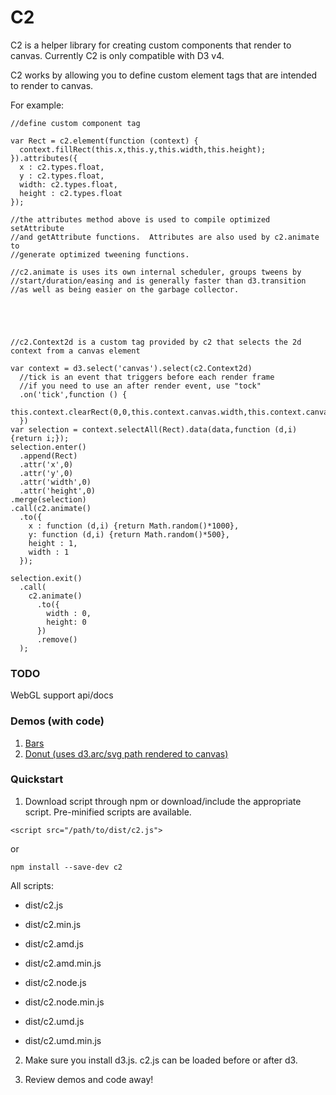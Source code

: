 # C2

C2 is a helper library for creating custom components that render to canvas.  Currently C2 is only compatible with D3 v4.  

C2 works by allowing you to define custom element tags that are intended to render to canvas.

For example:
```
//define custom component tag

var Rect = c2.element(function (context) {
  context.fillRect(this.x,this.y,this.width,this.height);
}).attributes({
  x : c2.types.float,
  y : c2.types.float,
  width: c2.types.float,
  height : c2.types.float
});

//the attributes method above is used to compile optimized setAttribute 
//and getAttribute functions.  Attributes are also used by c2.animate to
//generate optimized tweening functions.  

//c2.animate is uses its own internal scheduler, groups tweens by
//start/duration/easing and is generally faster than d3.transition
//as well as being easier on the garbage collector.





//c2.Context2d is a custom tag provided by c2 that selects the 2d context from a canvas element

var context = d3.select('canvas').select(c2.Context2d)
  //tick is an event that triggers before each render frame
  //if you need to use an after render event, use "tock"
  .on('tick',function () {
    this.context.clearRect(0,0,this.context.canvas.width,this.context.canvas.height);
  })
var selection = context.selectAll(Rect).data(data,function (d,i) {return i;});
selection.enter()
  .append(Rect)
  .attr('x',0)
  .attr('y',0)
  .attr('width',0)
  .attr('height',0)
.merge(selection)
.call(c2.animate()
  .to({
    x : function (d,i) {return Math.random()*1000},
    y: function (d,i) {return Math.random()*500},
    height : 1,
    width : 1
  });
  
selection.exit()
  .call(
    c2.animate()
      .to({
        width : 0,
        height: 0
      })
      .remove()
  );
```


### TODO
WebGL support
api/docs

### Demos (with code)
1) <a href="https://tadaa.github.io/c2/demos/bars.html" target="_blank">Bars</a>
2) <a href="https://tadaa.github.io/c2/demos/donut.html" target="_blank">Donut (uses d3.arc/svg path rendered to canvas)</a>



### Quickstart
1) Download script through npm or download/include the appropriate script.  Pre-minified scripts are available.

`<script src="/path/to/dist/c2.js">`

or

`npm install --save-dev c2`

All scripts:

* dist/c2.js

* dist/c2.min.js

* dist/c2.amd.js

* dist/c2.amd.min.js

* dist/c2.node.js

* dist/c2.node.min.js

* dist/c2.umd.js

* dist/c2.umd.min.js


2) Make sure you install d3.js.  c2.js can be loaded before or after d3.

3) Review demos and code away!

